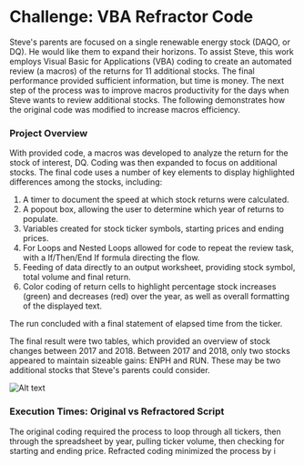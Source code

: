 # Challenge: VBA Refractor Code
Steve's parents are focused on a single renewable energy stock (DAQO, or DQ). He would like them to expand their horizons. To assist Steve, this work employs Visual Basic for Applications (VBA) coding to create an automated review (a macros) of the returns for 11 additional stocks. The final performance provided sufficient information, but time is money. The next step of the process was to improve macros productivity for the days when Steve wants to review additional stocks. The following demonstrates how the original code was modified to increase macros efficiency.

### Project Overview
With provided code, a macros was developed to analyze the return for the stock of interest, DQ. Coding was then expanded to focus on additional stocks. The final code uses a number of key elements to display highlighted differences among the stocks, including:
1. A timer to document the speed at which stock returns were calculated.
2. A popout box, allowing the user to determine which year of returns to populate.
3. Variables created for stock ticker symbols, starting prices and ending prices.
4. For Loops and Nested Loops allowed for code to repeat the review task, with a If/Then/End If formula directing the flow.
5. Feeding of data directly to an output worksheet, providing stock symbol, total volume and final return.
6. Color coding of return cells to highlight percentage stock increases (green) and decreases (red) over the year, as well as overall formatting of the displayed text.

The run concluded with a final statement of elapsed time from the ticker.

The final result were two tables, which provided an overview of stock changes between 2017 and 2018.
Between 2017 and 2018, only two stocks appeared to maintain sizeable gains: ENPH and RUN. These may be two additional stocks that Steve's parents could consider.
   
   ![Alt text](https://user-images.githubusercontent.com/30667001/147508707-35852e8f-7d4d-4d90-b5b7-04b16a5f398b.png)
   
### Execution Times: Original vs Refractored Script
The original coding required the process to loop through all tickers, then through the spreadsheet by year, pulling ticker volume, then checking for starting and ending price. Refracted coding minimized the process by i

   
